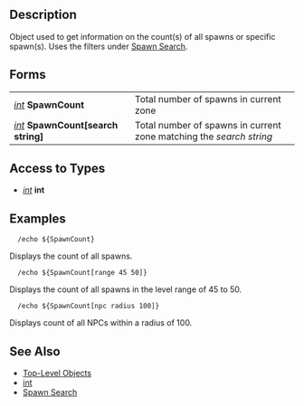 ## Description

Object used to get information on the count(s) of all spawns or specific spawn(s). Uses the filters under [Spawn
Search](../general-information/spawn-search.md).

## Forms

|                                                                      |                                                                     |
|----------------------------------------------------------------------|---------------------------------------------------------------------|
| *[int](../data-types/datatype-int.md)* **SpawnCount**                      | Total number of spawns in current zone                              |
| *[int](../data-types/datatype-int.md)* **SpawnCount\[**search string**\]** | Total number of spawns in current zone matching the *search string* |

## Access to Types

-   *[int](../data-types/datatype-int.md)* **int**

## Examples

`  /echo ${SpawnCount}`

Displays the count of all spawns.

`  /echo ${SpawnCount[range 45 50]}`

Displays the count of all spawns in the level range of 45 to 50.

`  /echo ${SpawnCount[npc radius 100]}`

Displays count of all NPCs within a radius of 100.

## See Also

-   [Top-Level Objects](top-level-objects.md)
-   [int](../data-types/datatype-int.md)
-   [Spawn Search](../general-information/spawn-search.md)


